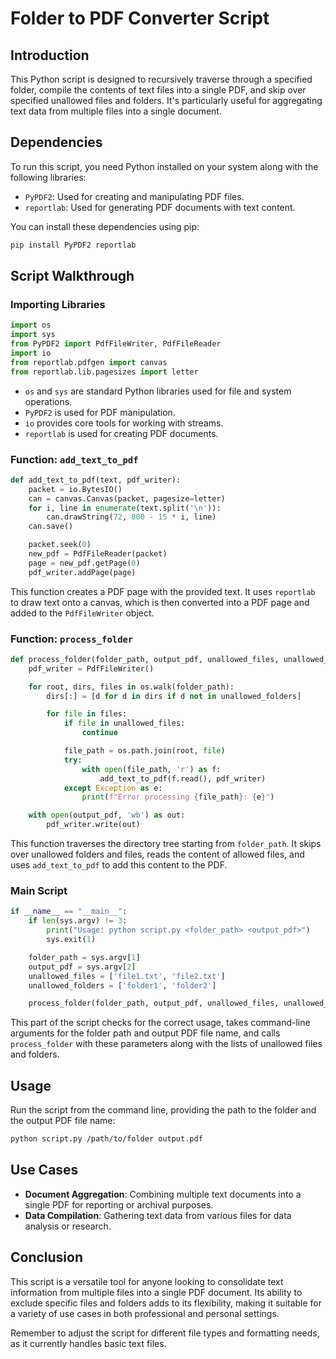 # Folder to PDF Converter Script

## Introduction
This Python script is designed to recursively traverse through a specified folder, compile the contents of text files into a single PDF, and skip over specified unallowed files and folders. It's particularly useful for aggregating text data from multiple files into a single document.

## Dependencies
To run this script, you need Python installed on your system along with the following libraries:
- `PyPDF2`: Used for creating and manipulating PDF files.
- `reportlab`: Used for generating PDF documents with text content.

You can install these dependencies using pip:
```bash
pip install PyPDF2 reportlab
```

## Script Walkthrough

### Importing Libraries

```python
import os
import sys
from PyPDF2 import PdfFileWriter, PdfFileReader
import io
from reportlab.pdfgen import canvas
from reportlab.lib.pagesizes import letter
```

-   `os` and `sys` are standard Python libraries used for file and system operations.
-   `PyPDF2` is used for PDF manipulation.
-   `io` provides core tools for working with streams.
-   `reportlab` is used for creating PDF documents.

### Function: `add_text_to_pdf`

```python
def add_text_to_pdf(text, pdf_writer):
    packet = io.BytesIO()
    can = canvas.Canvas(packet, pagesize=letter)
    for i, line in enumerate(text.split('\n')):
        can.drawString(72, 800 - 15 * i, line)
    can.save()

    packet.seek(0)
    new_pdf = PdfFileReader(packet)
    page = new_pdf.getPage(0)
    pdf_writer.addPage(page)
```
This function creates a PDF page with the provided text. It uses `reportlab` to draw text onto a canvas, which is then converted into a PDF page and added to the `PdfFileWriter` object.

### Function: `process_folder`

```python
def process_folder(folder_path, output_pdf, unallowed_files, unallowed_folders):
    pdf_writer = PdfFileWriter()

    for root, dirs, files in os.walk(folder_path):
        dirs[:] = [d for d in dirs if d not in unallowed_folders]

        for file in files:
            if file in unallowed_files:
                continue

            file_path = os.path.join(root, file)
            try:
                with open(file_path, 'r') as f:
                    add_text_to_pdf(f.read(), pdf_writer)
            except Exception as e:
                print(f"Error processing {file_path}: {e}")

    with open(output_pdf, 'wb') as out:
        pdf_writer.write(out)
```

This function traverses the directory tree starting from `folder_path`. It skips over unallowed folders and files, reads the content of allowed files, and uses `add_text_to_pdf` to add this content to the PDF.

### Main Script

```python
if __name__ == "__main__":
    if len(sys.argv) != 3:
        print("Usage: python script.py <folder_path> <output_pdf>")
        sys.exit(1)

    folder_path = sys.argv[1]
    output_pdf = sys.argv[2]
    unallowed_files = ['file1.txt', 'file2.txt']
    unallowed_folders = ['folder1', 'folder2']

    process_folder(folder_path, output_pdf, unallowed_files, unallowed_folders) 
```

This part of the script checks for the correct usage, takes command-line arguments for the folder path and output PDF file name, and calls `process_folder` with these parameters along with the lists of unallowed files and folders.

## Usage

Run the script from the command line, providing the path to the folder and the output PDF file name:

```bash
python script.py /path/to/folder output.pdf 
```
## Use Cases

-   **Document Aggregation**: Combining multiple text documents into a single PDF for reporting or archival purposes.
-   **Data Compilation**: Gathering text data from various files for data analysis or research.

## Conclusion

This script is a versatile tool for anyone looking to consolidate text information from multiple files into a single PDF document. Its ability to exclude specific files and folders adds to its flexibility, making it suitable for a variety of use cases in both professional and personal settings.

Remember to adjust the script for different file types and formatting needs, as it currently handles basic text files.